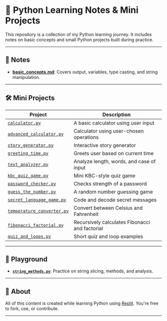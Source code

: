 # 🐍 Python Learning Notes & Mini Projects

This repository is a collection of my Python learning journey. It includes notes on basic concepts and small Python projects built during practice.

---

## 📒 Notes
- **[basic_concepts.md](notes/basic_concepts.md)**: Covers output, variables, type casting, and string manipulation.

---

## 🛠️ Mini Projects
| Project | Description |
|--------|-------------|
| [`calculator.py`](projects/calculator.py) | A basic calculator using user input |
| [`advanced_calculator.py`](projects/advanced_calculator.py) | Calculator using user-chosen operations |
| [`story_generator.py`](projects/story_generator.py) | Interactive story generator |
| [`greeting_time.py`](projects/greeting_time.py) | Greets user based on current time |
| [`text_analyzer.py`](projects/text_analyzer.py) | Analyze length, words, and case of input |
| [`kbc_quiz_game.py`](projects/kbc_quiz_game.py) | Mini KBC-style quiz game |
| [`password_checker.py`](projects/password_checker.py) | Checks strength of a password |
| [`guess_the_number.py`](projects/guess_the_number.py) | A random number guessing game |
| [`secret_language_game.py`](projects/secret_language_game.py) | Code and decode secret messages |
| [`temperature_converter.py`](projects/temperature_converter.py) | Convert between Celsius and Fahrenheit |
| [`fibonacci_factorial.py`](projects/fibonacci_factorial.py) | Recursively calculates Fibonacci and factorial |
| [`quiz_and_loops.py`](projects/quiz_and_loops.py) | Short quiz and loop examples |

---

## 🧪 Playground
- **[`string_methods.py`](playground/string_methods.py)**: Practice on string slicing, methods, and analysis.

---

## 🔰 About
All of this content is created while learning Python using [Replit](https://replit.com/). You're free to fork, use, or contribute.

---
